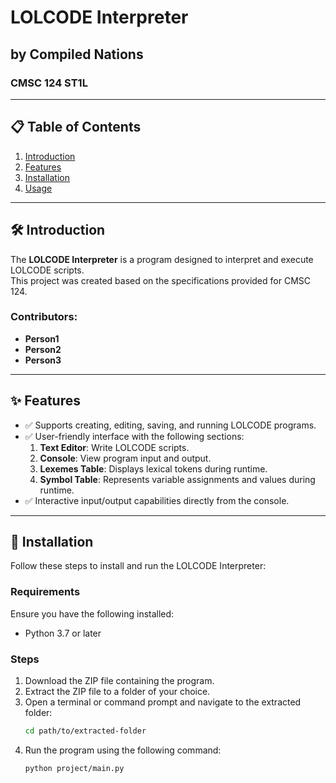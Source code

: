 # LOLCODE Interpreter  
## by Compiled Nations  
### CMSC 124 ST1L

---

## 📋 Table of Contents
1. [Introduction](#introduction)
2. [Features](#features)
3. [Installation](#installation)
4. [Usage](#usage)

---

## 🛠️ Introduction

The **LOLCODE Interpreter** is a program designed to interpret and execute LOLCODE scripts.  
This project was created based on the specifications provided for CMSC 124.  

### Contributors:
- **Person1**  
- **Person2**  
- **Person3**

---

## ✨ Features

- ✅ Supports creating, editing, saving, and running LOLCODE programs.  
- ✅ User-friendly interface with the following sections:  
  1. **Text Editor**: Write LOLCODE scripts.  
  2. **Console**: View program input and output.  
  3. **Lexemes Table**: Displays lexical tokens during runtime.  
  4. **Symbol Table**: Represents variable assignments and values during runtime.  
- ✅ Interactive input/output capabilities directly from the console.

---

## 🚀 Installation

Follow these steps to install and run the LOLCODE Interpreter:

### Requirements
Ensure you have the following installed:
- Python 3.7 or later

### Steps
1. Download the ZIP file containing the program.  
2. Extract the ZIP file to a folder of your choice.  
3. Open a terminal or command prompt and navigate to the extracted folder:
   ```bash
   cd path/to/extracted-folder
   ```
4. Run the program using the following command:
   ```bash
   python project/main.py
   ```
